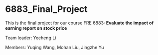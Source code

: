 # 6883_Final_Project

This is the final project for our course FRE 6883: **Evaluate the impact of earning report on stock price**

Team leader: Yecheng Li

Members: Yuqing Wang, Mohan Liu, Jingzhe Yu
